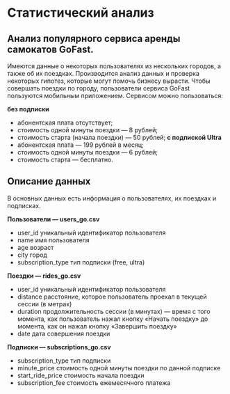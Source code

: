 # Статистический анализ
## Анализ популярного сервиса аренды самокатов GoFast. 
Имеются данные о некоторых пользователях из нескольких городов, а также об их поездках. Производится анализ данных и проверка некоторых гипотез, которые могут помочь бизнесу вырасти.
Чтобы совершать поездки по городу, пользователи сервиса GoFast пользуются мобильным приложением. Сервисом можно пользоваться:

**без подписки**
 - абонентская плата отсутствует;
 - стоимость одной минуты поездки — 8 рублей;
 - стоимость старта (начала поездки) — 50 рублей;
**с подпиской Ultra**
 - абонентская плата — 199 рублей в месяц;
 - стоимость одной минуты поездки — 6 рублей;
 - стоимость старта — бесплатно.

## Описание данных
В основных данных есть информация о пользователях, их поездках и подписках.

**Пользователи — users_go.csv**
 - user_id	уникальный идентификатор пользователя
 - name	имя пользователя
 - age	возраст
 - city	город
 - subscription_type	тип подписки (free, ultra)

**Поездки — rides_go.csv**
 - user_id	уникальный идентификатор пользователя
 - distance	расстояние, которое пользователь проехал в текущей сессии (в метрах)
 - duration	продолжительность сессии (в минутах) — время с того момента, как пользователь нажал кнопку «Начать поездку» до момента, как он нажал кнопку «Завершить поездку»
 - date	дата совершения поездки

**Подписки — subscriptions_go.csv**
 - subscription_type	тип подписки
 - minute_price	стоимость одной минуты поездки по данной подписке
 - start_ride_price	стоимость начала поездки
 - subscription_fee	стоимость ежемесячного платежа

